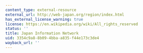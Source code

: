 ```yaml
---
content_type: external-resource
external_url: http://web-japan.org/region/index.html
has_external_license_warning: true
license: https://en.wikipedia.org/wiki/All_rights_reserved
status: ''
title: Japan Information Network
uid: 3354c9a8-8b09-4bba-a835-f44e173c3de4
wayback_url: ''
---
```


